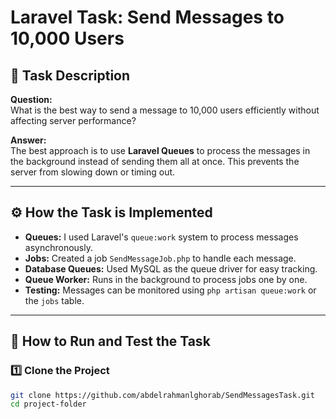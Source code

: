 # Laravel Task: Send Messages to 10,000 Users

## 📌 Task Description
**Question:**  
What is the best way to send a message to 10,000 users efficiently without affecting server performance?  

**Answer:**  
The best approach is to use **Laravel Queues** to process the messages in the background instead of sending them all at once. This prevents the server from slowing down or timing out.

---

## ⚙️ How the Task is Implemented
- **Queues:** I used Laravel's `queue:work` system to process messages asynchronously.  
- **Jobs:** Created a job `SendMessageJob.php` to handle each message.  
- **Database Queues:** Used MySQL as the queue driver for easy tracking.  
- **Queue Worker:** Runs in the background to process jobs one by one.  
- **Testing:** Messages can be monitored using `php artisan queue:work` or the `jobs` table.  

---

## 🚀 How to Run and Test the Task  

### **1️⃣ Clone the Project**
```bash
git clone https://github.com/abdelrahmanlghorab/SendMessagesTask.git
cd project-folder
